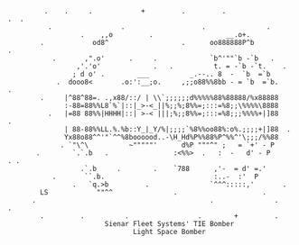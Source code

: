             .    .     .            +         .         .                 .  .
              .                 .                   .               .
                      .    ,,o         .                  __.o+.
            .            od8^                  .      oo888888P^b           .
               .       ,".o'      .     .             `b^'""`b -`b   .
                     ,'.'o'             .   .          t. = -`b -`t.    .
                    ; d o' .        ___          _.--.. 8  -  `b  =`b
                .  dooo8<       .o:':__;o.     ,;;o88%%8bb - = `b  =`b.    .
            .     |^88^88=. .,x88/::/ | \\`;;;;;;d%%%%%88%88888/%x88888
                  :-88=88%%L8`%`|::|_>-<_||%;;%;8%%=;:::=%8;;\%%%%\8888
              .   |=88 88%%|HHHH|::| >-< |||;%;;8%%=;:::=%8;;;%%%%+|]88        .
                  | 88-88%%LL.%.%b::Y_|_Y/%|;;;;`%8%%oo88%:o%.;;;;+|]88  .
                  Yx88o88^^'"`^^%8boooood..-\H_Hd%P%%88%P^%%^'\;;;/%%88
                 . `"\^\          ~"""""'      d%P """^" ;   = `+' - P
           .        `.`.b   .                :<%%>  .   :  -   d' - P      . .
                      .`.b     .        .    `788      ,'-  = d' =.'
               .       ``.b.                           :..-  :'  P
                    .   `q.>b         .               `^^^:::::,'       .
            LS            ""^^               .                     .
          .                                           .               .       .
            .         .          .                 .        +         .
                            Sienar Fleet Systems' TIE Bomber
                                   Light Space Bomber
